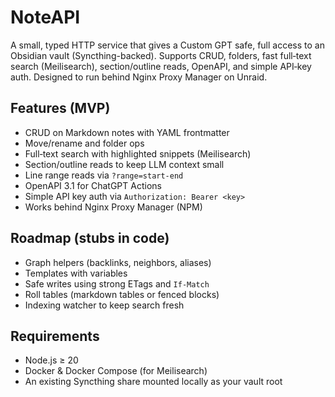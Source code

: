 # NoteAPI


A small, typed HTTP service that gives a Custom GPT safe, full access to an Obsidian vault (Syncthing-backed). Supports CRUD, folders, fast full‑text search (Meilisearch), section/outline reads, OpenAPI, and simple API‑key auth. Designed to run behind Nginx Proxy Manager on Unraid.


## Features (MVP)
- CRUD on Markdown notes with YAML frontmatter
- Move/rename and folder ops
- Full‑text search with highlighted snippets (Meilisearch)
- Section/outline reads to keep LLM context small
- Line range reads via `?range=start-end`
- OpenAPI 3.1 for ChatGPT Actions
- Simple API key auth via `Authorization: Bearer <key>`
- Works behind Nginx Proxy Manager (NPM)


## Roadmap (stubs in code)
- Graph helpers (backlinks, neighbors, aliases)
- Templates with variables
- Safe writes using strong ETags and `If-Match`
- Roll tables (markdown tables or fenced blocks)
- Indexing watcher to keep search fresh


## Requirements
- Node.js ≥ 20
- Docker & Docker Compose (for Meilisearch)
- An existing Syncthing share mounted locally as your vault root

